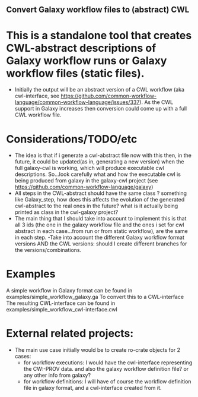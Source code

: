 ## Convert Galaxy workflow files to (abstract) CWL

# This is a standalone tool that creates CWL-abstract descriptions of Galaxy workflow runs or Galaxy workflow files (static files). 
- Initially the output will be an abstract version of a CWL workflow (aka cwl-interface, see https://github.com/common-workflow-language/common-workflow-language/issues/337). As the CWL support in Galaxy increases then conversion could come up with a full CWL workflow file.


# Considerations/TODO/etc

- The idea is that if i generate a cwl-abstract file now with this then, in the future, it could be updated(as in, generating a new version) when the full galaxy-cwl is working, which will produce executable cwl descriptions. So...look carefully what and how the executable cwl is being produced from galaxy in the galaxy-cwl project (see https://github.com/common-workflow-language/galaxy)
- All steps in the CWL-abstract should have the same class ? something like  Galaxy_step, how does this affects the evolution of the generated cwl-abstract to the real ones in the future? what is it actually being printed as class in the cwl-galaxy project?
- The main thing that I should take into account to implement this is that all 3 ids (the one in the galaxy workflow file and the ones i set for cwl abstract in each case...from run or from static workflow), are the same in each step.
-Take into account the different Galaxy workflow format versions AND the CWL versions: should I create different branches for the versions/combinations.

# Examples
A simple workflow in Galaxy format can be found in examples/simple_workflow_galaxy.ga
To convert this to a CWL-interface 
The resulting CWL-interface can be found in examples/simple_workflow_cwl-interface.cwl
# External related projects:

- The main use case initially would be to create ro-crate objects for 2 cases:
    - for workflow executions: I would have the cwl-interface representing the CW:-PROV data. and also the galaxy workflow definition file? or any other info from galaxy?
    - for workflow definitions: I will have of course the workflow definition file in galaxy format, and a cwl-interface created from it.


